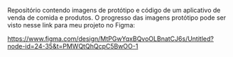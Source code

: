 Repositório contendo imagens de protótipo e código de um aplicativo de venda de comida e produtos.
O progresso das imagens protótipo pode ser visto nesse link para meu projeto no Figma:

https://www.figma.com/design/MtPGwYqxBQvoOLBnatCJ6s/Untitled?node-id=24-35&t=PMWQtQhQcpC5BwOO-1
